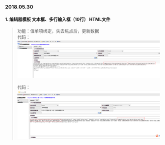 ### 2018.05.30

#### 1. 编辑器模板 文本框、多行输入框（10行） HTML文件

>功能：值单项绑定，失去焦点后，更新数据<br/>
>代码：![Alt text](./img/texteditor.png)<br/>
><br/>
>代码：![Alt text](./img/textarea10editor.png)<br/>
